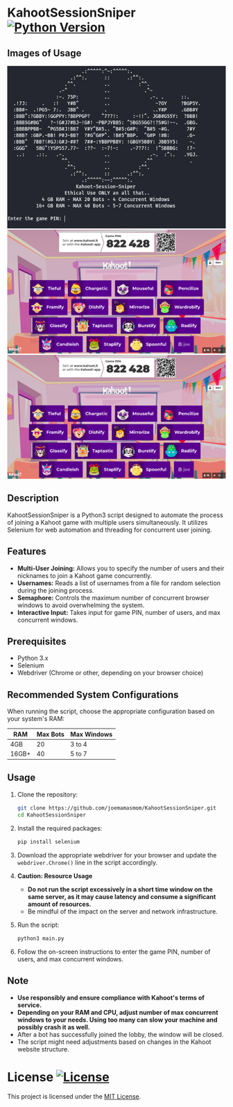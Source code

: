 # KahootSessionSniper [![Python Version](https://img.shields.io/badge/Python-3.6%2B-blue.svg)](https://www.python.org/downloads/release)

## Images of Usage

![usage image 1](demo.jpg)
![usage image 2](demo2.jpg)
![usage image 3](demo3.jpg)

## Description

KahootSessionSniper is a Python3 script designed to automate the process of joining a Kahoot game with multiple users simultaneously. It utilizes Selenium for web automation and threading for concurrent user joining.

## Features

- **Multi-User Joining:** Allows you to specify the number of users and their nicknames to join a Kahoot game concurrently.
- **Usernames:** Reads a list of usernames from a file for random selection during the joining process.
- **Semaphore:** Controls the maximum number of concurrent browser windows to avoid overwhelming the system.
- **Interactive Input:** Takes input for game PIN, number of users, and max concurrent windows.

## Prerequisites

- Python 3.x
- Selenium
- Webdriver (Chrome or other, depending on your browser choice)

## Recommended System Configurations

When running the script, choose the appropriate configuration based on your system's RAM:

| RAM   | Max Bots | Max Windows |
|-------|----------|-------------|
| 4GB   | 20       | 3 to 4      |
| 16GB+ | 40       | 5 to 7      |

## Usage

1. Clone the repository:

    ```bash
    git clone https://github.com/joemamasmom/KahootSessionSniper.git
    cd KahootSessionSniper
    ```

2. Install the required packages:

    ```bash
    pip install selenium
    ```

3. Download the appropriate webdriver for your browser and update the `webdriver.Chrome()` line in the script accordingly.

4. **Caution: Resource Usage**

    - **Do not run the script excessively in a short time window on the same server, as it may cause latency and consume a significant amount of resources.**
    - Be mindful of the impact on the server and network infrastructure.

5. Run the script:

    ```bash
    python3 main.py
    ```

6. Follow the on-screen instructions to enter the game PIN, number of users, and max concurrent windows.

## Note

- **Use responsibly and ensure compliance with Kahoot's terms of service.**
- **Depending on your RAM and CPU, adjust number of max concurrent windows to your needs. Using too many can slow your machine and possibly crash it as well.**
- After a bot has successfully joined the lobby, the window will be closed. 
- The script might need adjustments based on changes in the Kahoot website structure.

# License [![License](https://img.shields.io/badge/License-MIT-blue.svg)](https://opensource.org/licenses/MIT)

This project is licensed under the [MIT License](LICENSE).

